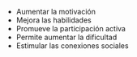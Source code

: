 - Aumentar la motivación
- Mejora las habilidades
- Promueve la participación activa
- Permite aumentar la dificultad
- Estimular las conexiones sociales